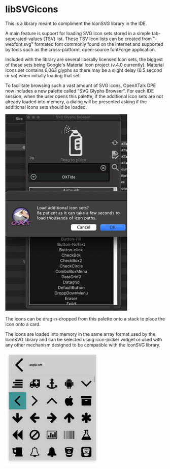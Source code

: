 # libSVGicons
This is a library meant to compliment the IconSVG library in the IDE.

A main feature is support for loading SVG Icon sets stored in a simple
tab-seperated-values (TSV) list. These TSV Icon lists can be created from
"-webfont.svg" formated font commonly found on the internet and supported by
tools such as the cross-platform, open-source fontForge application.

Included with the library are several liberally licensed Icon sets,
the biggest of these sets being Google's Material Icon project (v.4.0 currently).
Material Icons set contains 6,063 glyphs so there may be a slight delay
(0.5 second or so) when initially loading that set.

To facilitate browsing such a vast amount of SVG icons, OpenXTalk DPE now includes
a new palette called "SVG Glyphs Browser". For each IDE session, when the user opens
this palette, if the additional icon sets are not already loaded into memory,
a dialog will be presented asking if the additional icons sets should be loaded.

![Glyphs Palette](images/SVGGlyphBrowser.jpg)

The icons can be drag-n-dropped from this palette onto a stack to place the icon onto a card.

The icons are loaded into memory in the same array format used by the IconSVG library and can be selected using icon-picker widget or used with any other mechanism designed to be compatible with the IconSVG library.

![Icon Picker](images/icon-picker.png)
